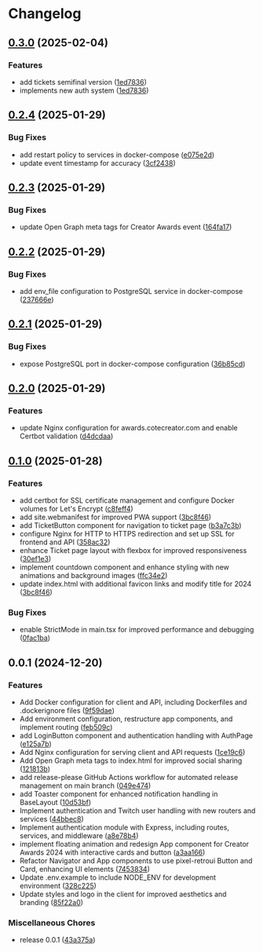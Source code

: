 # Changelog

## [0.3.0](https://github.com/khancerberus/creator-awards-reforged/compare/v0.2.4...v0.3.0) (2025-02-04)


### Features

* add tickets semifinal version ([1ed7836](https://github.com/khancerberus/creator-awards-reforged/commit/1ed7836a6d154800440900e33e9b464bc468d55a))
* implements new auth system ([1ed7836](https://github.com/khancerberus/creator-awards-reforged/commit/1ed7836a6d154800440900e33e9b464bc468d55a))

## [0.2.4](https://github.com/khancerberus/creator-awards-reforged/compare/v0.2.3...v0.2.4) (2025-01-29)


### Bug Fixes

* add restart policy to services in docker-compose ([e075e2d](https://github.com/khancerberus/creator-awards-reforged/commit/e075e2d2443a587ef41297d343eac7fa2fe100d5))
* update event timestamp for accuracy ([3cf2438](https://github.com/khancerberus/creator-awards-reforged/commit/3cf2438c35d2d5ccfb1e502929efdf378271121b))

## [0.2.3](https://github.com/khancerberus/creator-awards-reforged/compare/v0.2.2...v0.2.3) (2025-01-29)


### Bug Fixes

* update Open Graph meta tags for Creator Awards event ([164fa17](https://github.com/khancerberus/creator-awards-reforged/commit/164fa177be41ef0cb4667915e21a7856998dc30f))

## [0.2.2](https://github.com/khancerberus/creator-awards-reforged/compare/v0.2.1...v0.2.2) (2025-01-29)


### Bug Fixes

* add env_file configuration to PostgreSQL service in docker-compose ([237666e](https://github.com/khancerberus/creator-awards-reforged/commit/237666e347be956ac5de3676b451d3cf6ebda593))

## [0.2.1](https://github.com/khancerberus/creator-awards-reforged/compare/v0.2.0...v0.2.1) (2025-01-29)


### Bug Fixes

* expose PostgreSQL port in docker-compose configuration ([36b85cd](https://github.com/khancerberus/creator-awards-reforged/commit/36b85cd4d52725f97708fede5946ab1fa9e0eca6))

## [0.2.0](https://github.com/khancerberus/creator-awards-reforged/compare/v0.1.0...v0.2.0) (2025-01-29)


### Features

* update Nginx configuration for awards.cotecreator.com and enable Certbot validation ([d4dcdaa](https://github.com/khancerberus/creator-awards-reforged/commit/d4dcdaae173e3103999439b95d6a943b0293375f))

## [0.1.0](https://github.com/khancerberus/creator-awards-reforged/compare/v0.0.1...v0.1.0) (2025-01-28)


### Features

* add certbot for SSL certificate management and configure Docker volumes for Let's Encrypt ([c8feff4](https://github.com/khancerberus/creator-awards-reforged/commit/c8feff4ae689eb46b8f68ccf38738b7123f2a3f8))
* add site.webmanifest for improved PWA support ([3bc8f46](https://github.com/khancerberus/creator-awards-reforged/commit/3bc8f4623c9009ec405c5ba46400d70fcd6becf1))
* add TicketButton component for navigation to ticket page ([b3a7c3b](https://github.com/khancerberus/creator-awards-reforged/commit/b3a7c3bd52937ae9985a69bca376fcd77795b168))
* configure Nginx for HTTP to HTTPS redirection and set up SSL for frontend and API ([358ac32](https://github.com/khancerberus/creator-awards-reforged/commit/358ac3203504add6a52d8a59ed2bc09f01fb3787))
* enhance Ticket page layout with flexbox for improved responsiveness ([30ef1e3](https://github.com/khancerberus/creator-awards-reforged/commit/30ef1e3d8b180121b052839b2c5c219ebac0618d))
* implement countdown component and enhance styling with new animations and background images ([ffc34e2](https://github.com/khancerberus/creator-awards-reforged/commit/ffc34e2dae632a75f307d8c4b9db870d95582960))
* update index.html with additional favicon links and modify title for 2024 ([3bc8f46](https://github.com/khancerberus/creator-awards-reforged/commit/3bc8f4623c9009ec405c5ba46400d70fcd6becf1))


### Bug Fixes

* enable StrictMode in main.tsx for improved performance and debugging ([0fac1ba](https://github.com/khancerberus/creator-awards-reforged/commit/0fac1ba49b54cc4902fcb0a15fbfa1d40f8c8a6a))

## 0.0.1 (2024-12-20)


### Features

* Add Docker configuration for client and API, including Dockerfiles and .dockerignore files ([9f59dae](https://github.com/khancerberus/creator-awards-reforged/commit/9f59dae420bfe33a8ccf9b335d52d5d7209abda1))
* Add environment configuration, restructure app components, and implement routing ([feb509c](https://github.com/khancerberus/creator-awards-reforged/commit/feb509ccc580d99927164f3ee5576d9285dda429))
* add LoginButton component and authentication handling with AuthPage ([e125a7b](https://github.com/khancerberus/creator-awards-reforged/commit/e125a7bd2f41b509cfd77ef8f8984f8139dbc1b5))
* Add Nginx configuration for serving client and API requests ([1ce19c6](https://github.com/khancerberus/creator-awards-reforged/commit/1ce19c698aae90a47182beff4e520d698f8aa96b))
* Add Open Graph meta tags to index.html for improved social sharing ([121813b](https://github.com/khancerberus/creator-awards-reforged/commit/121813b35e2fc9af5118f812d9333ecf4cd565a1))
* add release-please GitHub Actions workflow for automated release management on main branch ([049e474](https://github.com/khancerberus/creator-awards-reforged/commit/049e474f1e317e98f645934873975292137b1dc5))
* add Toaster component for enhanced notification handling in BaseLayout ([10d53bf](https://github.com/khancerberus/creator-awards-reforged/commit/10d53bfe6f91f970c793359aba37c6a2794ba8b4))
* Implement authentication and Twitch user handling with new routers and services ([44bbec8](https://github.com/khancerberus/creator-awards-reforged/commit/44bbec899958f42343734b7542d756f8b60de782))
* Implement authentication module with Express, including routes, services, and middleware ([a8e78b4](https://github.com/khancerberus/creator-awards-reforged/commit/a8e78b4071b8a4fabd21470840507066ea8c1bc7))
* implement floating animation and redesign App component for Creator Awards 2024 with interactive cards and button ([a3aa166](https://github.com/khancerberus/creator-awards-reforged/commit/a3aa1662396f46c65296ba5d38f420fb5653f132))
* Refactor Navigator and App components to use pixel-retroui Button and Card, enhancing UI elements ([7453834](https://github.com/khancerberus/creator-awards-reforged/commit/74538346311561b687a754ebcf13d1c2e92526b1))
* Update .env.example to include NODE_ENV for development environment ([328c225](https://github.com/khancerberus/creator-awards-reforged/commit/328c22539e524716d2d7b062f8618a371d96996d))
* Update styles and logo in the client for improved aesthetics and branding ([85f22a0](https://github.com/khancerberus/creator-awards-reforged/commit/85f22a0551aa172c73e67419a090c0234aebc4ba))


### Miscellaneous Chores

* release 0.0.1 ([43a375a](https://github.com/khancerberus/creator-awards-reforged/commit/43a375a4f4ea00aacae069555233d99b1c6e440b))
